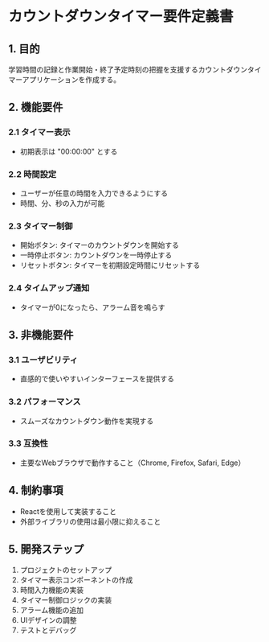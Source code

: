 # カウントダウンタイマー要件定義書

## 1. 目的

学習時間の記録と作業開始・終了予定時刻の把握を支援するカウントダウンタイマーアプリケーションを作成する。

## 2. 機能要件

### 2.1 タイマー表示

- 初期表示は "00:00:00" とする

### 2.2 時間設定

- ユーザーが任意の時間を入力できるようにする
- 時間、分、秒の入力が可能

### 2.3 タイマー制御

- 開始ボタン: タイマーのカウントダウンを開始する
- 一時停止ボタン: カウントダウンを一時停止する
- リセットボタン: タイマーを初期設定時間にリセットする

### 2.4 タイムアップ通知

- タイマーが0になったら、アラーム音を鳴らす

## 3. 非機能要件

### 3.1 ユーザビリティ

- 直感的で使いやすいインターフェースを提供する

### 3.2 パフォーマンス

- スムーズなカウントダウン動作を実現する

### 3.3 互換性

- 主要なWebブラウザで動作すること（Chrome, Firefox, Safari, Edge）

## 4. 制約事項

- Reactを使用して実装すること
- 外部ライブラリの使用は最小限に抑えること

## 5. 開発ステップ

1. プロジェクトのセットアップ
2. タイマー表示コンポーネントの作成
3. 時間入力機能の実装
4. タイマー制御ロジックの実装
5. アラーム機能の追加
6. UIデザインの調整
7. テストとデバッグ
